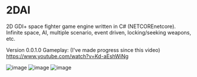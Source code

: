 # 2DAI
2D GDI+ space fighter game engine written in C# (NETCOREnetcore).
Infinite space, AI, multiple scenario, event driven, locking/seeking weapons, etc.

Version 0.0.1.0 Gameplay: (I've made progress since this video)
https://www.youtube.com/watch?v=Kd-aEshWiNg

![image](https://user-images.githubusercontent.com/11428567/118584633-604a6400-b765-11eb-8d98-222c02e796d3.png)
![image](https://user-images.githubusercontent.com/11428567/118584646-680a0880-b765-11eb-822c-6fe38f498ebc.png)
![image](https://user-images.githubusercontent.com/11428567/118584654-6c362600-b765-11eb-9939-c2b131e7fe4d.png)
